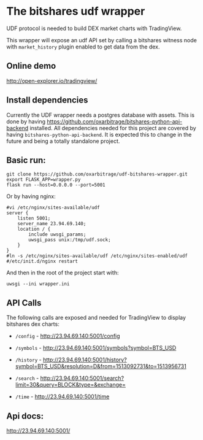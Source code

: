 # The bitshares udf wrapper

UDF protocol is needed to build DEX market charts with TradingView.

This wrapper will expose an udf API set by calling a bitshares witness node with `market_history` plugin enabled to get data from the dex.

## Online demo

http://open-explorer.io/tradingview/

## Install dependencies

Currently the UDF wrapper needs a postgres database with assets. This is done by having https://github.com/oxarbitrage/bitshares-python-api-backend installed.
All dependencies needed for this project are covered by having `bitshares-python-api-backend`. It is expected this to change in the future and being a totally standalone project.

## Basic run:

```
git clone https://github.com/oxarbitrage/udf-bitshares-wrapper.git
export FLASK_APP=wrapper.py
flask run --host=0.0.0.0 --port=5001
```

Or by having nginx:

```
#vi /etc/nginx/sites-available/udf
server {
    listen 5001;
    server_name 23.94.69.140;
    location / {
        include uwsgi_params;
        uwsgi_pass unix:/tmp/udf.sock;
    }
}
#ln -s /etc/nginx/sites-available/udf /etc/nginx/sites-enabled/udf
#/etc/init.d/nginx restart
```

And then in the root of the project start with:

`uwsgi --ini wrapper.ini`

## API Calls

The following calls are exposed and needed for TradingView to display bitshares dex charts:

- `/config` -  http://23.94.69.140:5001/config

- `/symbols` - http://23.94.69.140:5001/symbols?symbol=BTS_USD

- `/history` - http://23.94.69.140:5001/history?symbol=BTS_USD&resolution=D&from=1513092731&to=1513956731

- `/search` - http://23.94.69.140:5001/search?limit=30&query=BLOCK&type=&exchange=

- `/time` - http://23.94.69.140:5001/time

## Api docs:

http://23.94.69.140:5001/
